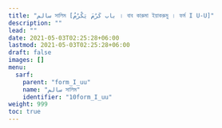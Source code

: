 ```yaml
---
title: "سالم সালিম [باب كَرُمَ يَكْرُمُ । বাব কারুমা ইয়াকরুমু । ফর্ম I U-U]"
description: ""
lead: ""
date: 2021-05-03T02:25:28+06:00
lastmod: 2021-05-03T02:25:28+06:00
draft: false
images: []
menu: 
  sarf:
    parent: "form_I_uu"
    name: "سالم সালিম"
    identifier: "10form_I_uu"
weight: 999
toc: true
---
```



